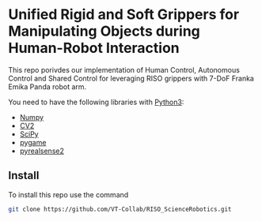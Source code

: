 # Unified Rigid and Soft Grippers for Manipulating Objects during Human-Robot Interaction

This repo porivdes our implementation of Human Control, Autonomous Control and Shared Control for leveraging RISO grippers with 7-DoF Franka Emika Panda robot arm.

You need to have the following libraries with [Python3](https://www.python.org/):

- [Numpy](https://numpy.org/)
- [CV2](https://pypi.org/project/opencv-python/)
- [SciPy](https://scipy.org/)
- [pygame](https://www.pygame.org/news)
- [pyrealsense2](https://pypi.org/project/pyrealsense2/)

## Install 
To install this repo use the command 

```bash
git clone https://github.com/VT-Collab/RISO_ScienceRobotics.git
```
